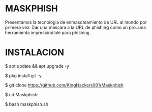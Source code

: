 # MASKPHISH

Presentamos la tecnologia de enmascaramiento de URL al mundo por primera vez. Dar una máscara a la URL de phishing como un pro..una herramienta imprescindible para phishing.

# INSTALACION

$ apt update && apt upgrade -y

$ pkg install git -y

$ git clone https://github.com/KingHackers001/Maskphish

$ cd Maskphish

$ bash maskphish.sh
